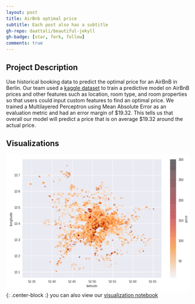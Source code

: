 ```yaml
---
layout: post
title: AirBnb optimal price
subtitle: Each post also has a subtitle
gh-repo: daattali/beautiful-jekyll
gh-badge: [star, fork, follow]
comments: true
---
```


## Project Description

Use historical booking data to predict the optimal price for an AirBnB in Berlin. Our team used a [kaggle dataset](https://www.kaggle.com/brittabettendorf/berlin-airbnb-data)
to train a predictive model on AirBnB prices and other features such as location, room type, and room properties so that users could input custom features to find an optimal price.
We trained a Multilayered Perceptron using Mean Absolute Error as an evaluation metric and had an error margin of $19.32. This tells us that overall our model will predict a price that is on average $19.32 around the actual price.

## Visualizations
![Location vs price graph](https://github.com/AirBnb-Optimal-price-2/DS/blob/master/header/location:price.png){: .center-block :}
you can also view our [visualization notebook](https://github.com/AirBnb-Optimal-price-2/DS/blob/master/Data_analysis_visualisation/Unit3_build_airbnb_visualisation.ipynb)

